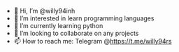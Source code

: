 
- 👋 Hi, I’m @willy94inh
- 👀 I’m interested in learn programming languages
- 🌱 I’m currently learning python
- 💞️ I’m looking to collaborate on any projects
- 📫 How to reach me: Telegram @https://t.me/willy94rs

<!---
willy94inh/willy94inh is a ✨ special ✨ repository because its `README.md` (this file) appears on your GitHub profile.
You can click the Preview link to take a look at your changes.
--->
